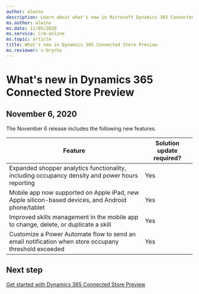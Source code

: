 ```yaml
---
author: alwinv
description: Learn about what's new in Microsoft Dynamics 365 Connected Store Preview
ms.author: alwinv
ms.date: 11/05/2020
ms.service: crm-online
ms.topic: article
title: What's new in Dynamics 365 Connected Store Preview
ms.reviewer: v-brycho
---
```


# What's new in Dynamics 365 Connected Store Preview

## November 6, 2020

The November 6 release includes the following new features.

| Feature | Solution update required? |
|----------------------------------------------------------------------------------------|------|
|Expanded shopper analytics functionality, including occupancy density and power hours reporting|Yes|
|Mobile app now supported on Apple iPad, new Apple silicon-based devices, and Android phone/tablet|Yes|
|Improved skills management in the mobile app to change, delete, or duplicate a skill|Yes|
|Customize a Power Automate flow to send an email notification when store occupany threshold exceeded|Yes|

## Next step

[Get started with Dynamics 365 Connected Store Preview](get-started.md)
